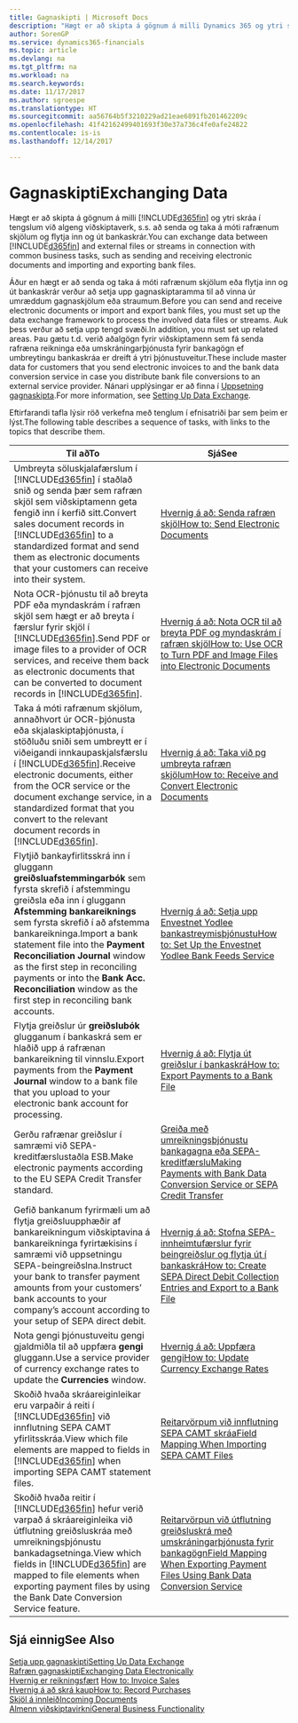 ```yaml
---
title: Gagnaskipti | Microsoft Docs
description: "Hægt er að skipta á gögnum á milli Dynamics 365 og ytri skráa eða strauma í tengslum við algeng viðskiptaverk, s.s. að senda og taka á móti rafrænum skjölum og flytja inn og út bankaskrár."
author: SorenGP
ms.service: dynamics365-financials
ms.topic: article
ms.devlang: na
ms.tgt_pltfrm: na
ms.workload: na
ms.search.keywords: 
ms.date: 11/17/2017
ms.author: sgroespe
ms.translationtype: HT
ms.sourcegitcommit: aa56764b5f3210229ad21eae6891fb201462209c
ms.openlocfilehash: 41f42162499401693f30e37a736c4fe0afe24822
ms.contentlocale: is-is
ms.lasthandoff: 12/14/2017

---
```

# <a name="exchanging-data"></a><span data-ttu-id="dc72f-103">Gagnaskipti</span><span class="sxs-lookup"><span data-stu-id="dc72f-103">Exchanging Data</span></span>
<span data-ttu-id="dc72f-104">Hægt er að skipta á gögnum á milli [!INCLUDE[d365fin](includes/d365fin_md.md)] og ytri skráa í tengslum við algeng viðskiptaverk, s.s. að senda og taka á móti rafrænum skjölum og flytja inn og út bankaskrár.</span><span class="sxs-lookup"><span data-stu-id="dc72f-104">You can exchange data between [!INCLUDE[d365fin](includes/d365fin_md.md)] and external files or streams in connection with common business tasks, such as sending and receiving electronic documents and importing and exporting bank files.</span></span>  

<span data-ttu-id="dc72f-105">Áður en hægt er að senda og taka á móti rafrænum skjölum eða flytja inn og út bankaskrár verður að setja upp gagnaskiptaramma til að vinna úr umræddum gagnaskjölum eða straumum.</span><span class="sxs-lookup"><span data-stu-id="dc72f-105">Before you can send and receive electronic documents or import and export bank files, you must set up the data exchange framework to process the involved data files or streams.</span></span> <span data-ttu-id="dc72f-106">Auk þess verður að setja upp tengd svæði.</span><span class="sxs-lookup"><span data-stu-id="dc72f-106">In addition, you must set up related areas.</span></span> <span data-ttu-id="dc72f-107">Þau gætu t.d. verið aðalgögn fyrir viðskiptamenn sem fá senda rafræna reikninga eða umskráningarþjónusta fyrir bankagögn ef umbreytingu bankaskráa er dreift á ytri þjónustuveitur.</span><span class="sxs-lookup"><span data-stu-id="dc72f-107">These include master data for customers that you send electronic invoices to and the bank data conversion service in case you distribute bank file conversions to an external service provider.</span></span> <span data-ttu-id="dc72f-108">Nánari upplýsingar er að finna í [Uppsetning gagnaskipta](across-set-up-data-exchange.md).</span><span class="sxs-lookup"><span data-stu-id="dc72f-108">For more information, see [Setting Up Data Exchange](across-set-up-data-exchange.md).</span></span>  

 <span data-ttu-id="dc72f-109">Eftirfarandi tafla lýsir röð verkefna með tenglum í efnisatriði þar sem þeim er lýst.</span><span class="sxs-lookup"><span data-stu-id="dc72f-109">The following table describes a sequence of tasks, with links to the topics that describe them.</span></span>  

|<span data-ttu-id="dc72f-110">**Til að**</span><span class="sxs-lookup"><span data-stu-id="dc72f-110">**To**</span></span>|<span data-ttu-id="dc72f-111">**Sjá**</span><span class="sxs-lookup"><span data-stu-id="dc72f-111">**See**</span></span>|  
|------------|-------------|  
|<span data-ttu-id="dc72f-112">Umbreyta söluskjalafærslum í [!INCLUDE[d365fin](includes/d365fin_md.md)] í staðlað snið og senda þær sem rafræn skjöl sem viðskiptamenn geta fengið inn í kerfið sitt.</span><span class="sxs-lookup"><span data-stu-id="dc72f-112">Convert sales document records in [!INCLUDE[d365fin](includes/d365fin_md.md)] to a standardized format and send them as electronic documents that your customers can receive into their system.</span></span>|[<span data-ttu-id="dc72f-113">Hvernig á að: Senda rafræn skjöl</span><span class="sxs-lookup"><span data-stu-id="dc72f-113">How to: Send Electronic Documents</span></span>](sales-how-to-send-electronic-documents.md)|  
|<span data-ttu-id="dc72f-114">Nota OCR-þjónustu til að breyta PDF eða myndaskrám í rafræn skjöl sem hægt er að breyta í færslur fyrir skjöl í [!INCLUDE[d365fin](includes/d365fin_md.md)].</span><span class="sxs-lookup"><span data-stu-id="dc72f-114">Send PDF or image files to a provider of OCR services, and receive them back as electronic documents that can be converted to document records in [!INCLUDE[d365fin](includes/d365fin_md.md)].</span></span>|[<span data-ttu-id="dc72f-115">Hvernig á að: Nota OCR til að breyta PDF og myndaskrám í rafræn skjöl</span><span class="sxs-lookup"><span data-stu-id="dc72f-115">How to: Use OCR to Turn PDF and Image Files into Electronic Documents</span></span>](across-how-use-ocr-pdf-images-files.md)|  
|<span data-ttu-id="dc72f-116">Taka á móti rafrænum skjölum, annaðhvort úr OCR-þjónusta eða skjalaskiptaþjónusta, í stöðluðu sniði sem umbreytt er í viðeigandi innkaupaskjalsfærslu í [!INCLUDE[d365fin](includes/d365fin_md.md)].</span><span class="sxs-lookup"><span data-stu-id="dc72f-116">Receive electronic documents, either from the OCR service or the document exchange service, in a standardized format that you convert to the relevant document records in [!INCLUDE[d365fin](includes/d365fin_md.md)].</span></span>|[<span data-ttu-id="dc72f-117">Hvernig á að: Taka við pg umbreyta rafræn skjölum</span><span class="sxs-lookup"><span data-stu-id="dc72f-117">How to: Receive and Convert Electronic Documents</span></span>](purchasing-how-to-receive-and-convert-electronic-documents.md)|  
|<span data-ttu-id="dc72f-118">Flytjið bankayfirlitsskrá inn í gluggann **greiðsluafstemmingarbók** sem fyrsta skrefið í afstemmingu greiðsla eða inn í gluggann **Afstemming bankareiknings** sem fyrsta skrefið í að afstemma bankareikninga.</span><span class="sxs-lookup"><span data-stu-id="dc72f-118">Import a bank statement file into the **Payment Reconciliation Journal** window as the first step in reconciling payments or into the **Bank Acc. Reconciliation** window as the first step in reconciling bank accounts.</span></span>|[<span data-ttu-id="dc72f-119">Hvernig á að: Setja upp Envestnet Yodlee bankastreymisþjónustu</span><span class="sxs-lookup"><span data-stu-id="dc72f-119">How to: Set Up the Envestnet Yodlee Bank Feeds Service</span></span>](bank-how-setup-bank-statement-service.md)|  
|<span data-ttu-id="dc72f-120">Flytja greiðslur úr **greiðslubók** glugganum í bankaskrá sem er hlaðið upp á rafrænan bankareikning til vinnslu.</span><span class="sxs-lookup"><span data-stu-id="dc72f-120">Export payments from the **Payment Journal** window to a bank file that you upload to your electronic bank account for processing.</span></span>|[<span data-ttu-id="dc72f-121">Hvernig á að: Flytja út greiðslur í bankaskrá</span><span class="sxs-lookup"><span data-stu-id="dc72f-121">How to: Export Payments to a Bank File</span></span>](payables-how-export-payments-bank-file.md)|
|<span data-ttu-id="dc72f-122">Gerðu rafrænar greiðslur í samræmi við SEPA-kreditfærslustaðla ESB.</span><span class="sxs-lookup"><span data-stu-id="dc72f-122">Make electronic payments according to the EU SEPA Credit Transfer standard.</span></span>|[<span data-ttu-id="dc72f-123">Greiða með umreikningsþjónustu bankagagna eða SEPA-kreditfærslu</span><span class="sxs-lookup"><span data-stu-id="dc72f-123">Making Payments with Bank Data Conversion Service or SEPA Credit Transfer</span></span>](finance-make-payments-with-bank-data-conversion-service-or-sepa-credit-transfer.md)|  
|<span data-ttu-id="dc72f-124">Gefið bankanum fyrirmæli um að flytja greiðsluupphæðir af bankareikningum viðskiptavina á bankareikninga fyrirtækisins í samræmi við uppsetningu SEPA-beingreiðslna.</span><span class="sxs-lookup"><span data-stu-id="dc72f-124">Instruct your bank to transfer payment amounts from your customers’ bank accounts to your company’s account according to your setup of SEPA direct debit.</span></span>|[<span data-ttu-id="dc72f-125">Hvernig á að: Stofna SEPA-innheimtufærslur fyrir beingreiðslur og flytja út í bankaskrá</span><span class="sxs-lookup"><span data-stu-id="dc72f-125">How to: Create SEPA Direct Debit Collection Entries and Export to a Bank File</span></span>](finance-how-create-sepa-direct-debit-collection-entries-export-bank-file.md)|  
|<span data-ttu-id="dc72f-126">Nota gengi þjónustuveitu gengi gjaldmiðla til að uppfæra **gengi** gluggann.</span><span class="sxs-lookup"><span data-stu-id="dc72f-126">Use a service provider of currency exchange rates to update the **Currencies** window.</span></span>|[<span data-ttu-id="dc72f-127">Hvernig á að: Uppfæra gengi</span><span class="sxs-lookup"><span data-stu-id="dc72f-127">How to: Update Currency Exchange Rates</span></span>](finance-how-update-currencies.md)|  
|<span data-ttu-id="dc72f-128">Skoðið hvaða skráareiginleikar eru varpaðir á reiti í [!INCLUDE[d365fin](includes/d365fin_md.md)] við innflutning SEPA CAMT yfirlitsskráa.</span><span class="sxs-lookup"><span data-stu-id="dc72f-128">View which file elements are mapped to fields in [!INCLUDE[d365fin](includes/d365fin_md.md)] when importing SEPA CAMT statement files.</span></span>|[<span data-ttu-id="dc72f-129">Reitarvörpum við innflutning SEPA CAMT skráa</span><span class="sxs-lookup"><span data-stu-id="dc72f-129">Field Mapping When Importing SEPA CAMT Files</span></span>](across-field-mapping-when-importing-sepa-camt-files.md)|  
|<span data-ttu-id="dc72f-130">Skoðið hvaða reitir í [!INCLUDE[d365fin](includes/d365fin_md.md)] hefur verið varpað á skráareiginleika við útflutning greiðsluskráa með umreikningsþjónustu bankadagsetninga.</span><span class="sxs-lookup"><span data-stu-id="dc72f-130">View which fields in [!INCLUDE[d365fin](includes/d365fin_md.md)] are mapped to file elements when exporting payment files by using the Bank Date Conversion Service feature.</span></span>|[<span data-ttu-id="dc72f-131">Reitarvörpun við útflutning greiðsluskrá með umskráningarþjónusta fyrir bankagögn</span><span class="sxs-lookup"><span data-stu-id="dc72f-131">Field Mapping When Exporting Payment Files Using Bank Data Conversion Service</span></span>](across-field-mapping-when-exporting-payment-files-using-bank-data-conversion-service.md)|  

## <a name="see-also"></a><span data-ttu-id="dc72f-132">Sjá einnig</span><span class="sxs-lookup"><span data-stu-id="dc72f-132">See Also</span></span>  
[<span data-ttu-id="dc72f-133">Setja upp gagnaskipti</span><span class="sxs-lookup"><span data-stu-id="dc72f-133">Setting Up Data Exchange</span></span>](across-set-up-data-exchange.md)  
[<span data-ttu-id="dc72f-134">Rafræn gagnaskipti</span><span class="sxs-lookup"><span data-stu-id="dc72f-134">Exchanging Data Electronically</span></span>](across-data-exchange.md)  
<span data-ttu-id="dc72f-135">[Hvernig er reikningsfært](sales-how-invoice-sales.md) </span><span class="sxs-lookup"><span data-stu-id="dc72f-135">[How to: Invoice Sales](sales-how-invoice-sales.md) </span></span>  
[<span data-ttu-id="dc72f-136">Hvernig á að skrá kaup</span><span class="sxs-lookup"><span data-stu-id="dc72f-136">How to: Record Purchases</span></span>](purchasing-how-record-purchases.md)  
[<span data-ttu-id="dc72f-137">Skjöl á innleið</span><span class="sxs-lookup"><span data-stu-id="dc72f-137">Incoming Documents</span></span>](across-income-documents.md)  
[<span data-ttu-id="dc72f-138">Almenn viðskiptavirkni</span><span class="sxs-lookup"><span data-stu-id="dc72f-138">General Business Functionality</span></span>](ui-across-business-areas.md)  

